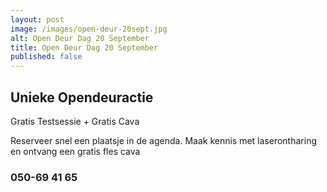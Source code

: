 ```yaml
---
layout: post
image: /images/open-deur-20sept.jpg
alt: Open Deur Dag 20 September
title: Open Deur Dag 20 September
published: false
---
```


## Unieke Opendeuractie

Gratis Testsessie + Gratis Cava

Reserveer snel een plaatsje in de agenda. Maak kennis met laserontharing en ontvang een gratis fles cava

### 050-69 41 65